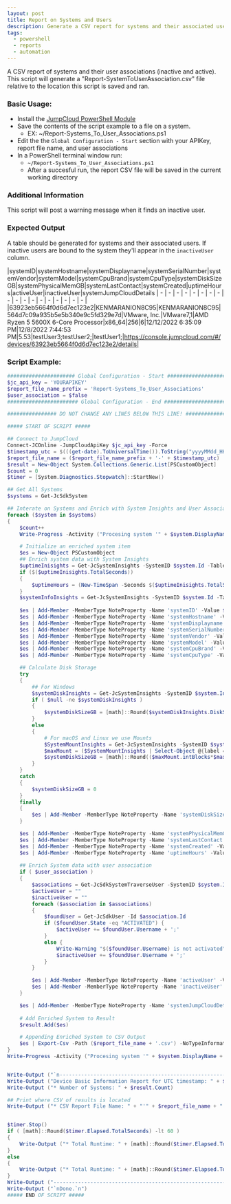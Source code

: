 ```yaml
---
layout: post
title: Report on Systems and Users
description: Generate a CSV report for systems and their associated users
tags:
  - powershell
  - reports
  - automation
---
```


A CSV report of systems and their user associations (inactive and active). This script will generate a "Report-SystemToUserAssociation.csv" file relative to the location this script is saved and ran.

### Basic Usage:

* Install the [JumpCloud PowerShell Module](https://github.com/TheJumpCloud/support/wiki/Using-the-JumpCloud-PowerShell-Module)
* Save the contents of the script example to a file on a system.
  * EX: ~/Report-Systems_To_User_Associations.ps1
* Edit the the `Global Configuration - Start` section with your APIKey, report file name, and user associations
* In a PowerShell terminal window run:
  * `~/Report-Systems_To_User_Associations.ps1`
  * After a succesful run, the report CSV file will be saved in the current working directory

### Additional Information

This script will post a warning message when it finds an inactive user.

### Expected Output

A table should be generated for systems and their associated users. If inactive users are bound to the system they'll appear in the `inactiveUser` column.

|systemID|systemHostname|systemDisplayname|systemSerialNumber|systemVendor|systemModel|systemCpuBrand|systemCpuType|systemDiskSizeGB|systemPhysicalMemGB|systemLastContact|systemCreated|uptimeHours|activeUser|inactiveUser|systemJumpCloudDetails
| - | - | - | - | - | - | - | - | - | - | - | - | - | - | - | - | - | - |
|63923eb5664f0d6d7ec123e2|KENMARANION8C95|KENMARANION8C95|564d7c09a935b5e5b340e9c5fd329e7d|VMware, Inc.|VMware7,1|AMD Ryzen 5 5600X 6-Core Processor|x86\_64|256|6|12/12/2022 6:35:09 PM|12/8/2022 7:44:53 PM|5.53|testUser3;testUser2;|testUser1;|https://console.jumpcloud.com/#/devices/63923eb5664f0d6d7ec123e2/details|

### Script Example:

```powershell
###################### Global Configuration - Start ######################
$jc_api_key = 'YOURAPIKEY'
$report_file_name_prefix = 'Report-Systems_To_User_Associations'
$user_association = $false
####################### Global Configuration - End #######################

################ DO NOT CHANGE ANY LINES BELOW THIS LINE! ################

##### START OF SCRIPT #####

## Connect to JumpCloud
Connect-JCOnline -JumpCloudApiKey $jc_api_key -Force
$timestamp_utc = $(((get-date).ToUniversalTime()).ToString("yyyyMMdd_HHmmss"))
$report_file_name = ($report_file_name_prefix + '-' + $timestamp_utc)
$result = New-Object System.Collections.Generic.List[PSCustomObject]
$count = 0
$timer = [System.Diagnostics.Stopwatch]::StartNew()

## Get All Systems
$systems = Get-JcSdkSystem

## Interate on Systems and Enrich with System Insights and User Association
foreach ($system in $systems)
{
    $count++
    Write-Progress -Activity ("Procesing system '" + $system.DisplayName + "'") -Status ("$count complete out of " + $systems.count) -PercentComplete ($count/$systems.Count*100)

    # Initialize an enriched system item
    $es = New-Object PSCustomObject
    ## Enrich system data with System Insights
    $uptimeInisights = Get-JcSystemInsights -SystemID $system.Id -Table Uptime
    if ($($uptimeInisights.TotalSeconds))
    {
        $uptimeHours = (New-TimeSpan -Seconds $($uptimeInisights.TotalSeconds)).TotalHours
    }
    $systemInfoInsights = Get-JcSystemInsights -SystemID $system.Id -Table SystemInfo
    
    $es | Add-Member -MemberType NoteProperty -Name 'systemID' -Value $system.Id -Force
    $es | Add-Member -MemberType NoteProperty -Name 'systemHostname' -Value $system.Hostname -Force
    $es | Add-Member -MemberType NoteProperty -Name 'systemDisplayname' -Value $system.DisplayName -Force
    $es | Add-Member -MemberType NoteProperty -Name 'systemSerialNumber' -Value $systemInfoInsights.HardwareSerial -Force
    $es | Add-Member -MemberType NoteProperty -Name 'systemVendor' -Value $systemInfoInsights.HardwareVendor -Force
    $es | Add-Member -MemberType NoteProperty -Name 'systemModel' -Value $systemInfoInsights.HardwareModel -Force
    $es | Add-Member -MemberType NoteProperty -Name 'systemCpuBrand' -Value $systemInfoInsights.CpuBrand -Force
    $es | Add-Member -MemberType NoteProperty -Name 'systemCpuType' -Value $systemInfoInsights.CpuType -Force

    ## Calculate Disk Storage
    try 
    {
        ## For Windows
        $systemDiskInsights = Get-JcSystemInsights -SystemID $system.Id -Table DiskInfo
        if ( $null -ne $systemDiskInsights )
        {
            $systemDiskSizeGB = [math]::Round($systemDiskInsights.DiskSize/1GB)
        }
        else 
        {
            # For macOS and Linux we use Mounts
            $SystemMountInsights = Get-JcSystemInsights -SystemID $system.Id -Table Mount
            $maxMount = ($SystemMountInsights | Select-Object @{label = "intBlocks"; expression = { [int]$_.Blocks } },@{label = "intBlocksSize"; expression = { [int]$_.BlocksSize } } | Sort-Object intBlocks -Descending)[0]
            $systemDiskSizeGB = [math]::Round(($maxMount.intBlocks*$maxMount.intBlocksSize)/1GB)
        }
    }
    catch 
    {
        $systemDiskSizeGB = 0
    }
    finally
    {
        $es | Add-Member -MemberType NoteProperty -Name 'systemDiskSizeGB' -Value $systemDiskSizeGB -Force
    }

    $es | Add-Member -MemberType NoteProperty -Name 'systemPhysicalMemGB' -Value ([math]::Round($systemInfoInsights.PhysicalMemory/1GB)) -Force        
    $es | Add-Member -MemberType NoteProperty -Name 'systemLastContact' -Value $system.LastContact -Force
    $es | Add-Member -MemberType NoteProperty -Name 'systemCreated' -Value $system.Created -Force
    $es | Add-Member -MemberType NoteProperty -Name 'uptimeHours' -Value ([math]::Round($uptimeHours,2)) -Force
   
    ## Enrich System data with user association
    if ( $user_association )
    {
        $associations = Get-JcSdkSystemTraverseUser -SystemID $system.Id
        $activeUser = ""
        $inactiveUser = ""
        foreach ($association in $associations)
        {
            $foundUser = Get-JcSdkUser -Id $association.Id
            if ($foundUser.State -eq "ACTIVATED") {
                $activeUser += $foundUser.Username + ';'
            }
            else {
                Write-Warning "$($foundUser.Username) is not activated"
                $inactiveUser += $foundUser.Username + ';'
            }
        }

        $es | Add-Member -MemberType NoteProperty -Name 'activeUser' -Value $activeUser -Force
        $es | Add-Member -MemberType NoteProperty -Name 'inactiveUser' -Value $inactiveUser -Force
    }

    $es | Add-Member -MemberType NoteProperty -Name 'systemJumpCloudDetails' -Value ("https://console.jumpcloud.com/#/devices/$($system.Id)/details") -Force
    
    # Add Enriched System to Result
    $result.Add($es)

    # Appending Enriched System to CSV Output
    $es | Export-Csv -Path ($report_file_name + '.csv') -NoTypeInformation -Append
}
Write-Progress -Activity ("Procesing system '" + $system.DisplayName + "'") -Status ("$count complete out of " + $systems.count) -PercentComplete ($count/$systems.Count*100) -Completed


Write-Output ("`n----------------------------------------------------------------------------------")
Write-Output ("Device Basic Information Report for UTC timestamp: " + $timestamp_utc)
Write-Output ("* Number of Systems: " + $result.Count)

## Print where CSV of results is located
Write-Output ("* CSV Report File Name: " + "'" + $report_file_name + ".csv" + "'")


$timer.Stop()
if ( [math]::Round($timer.Elapsed.TotalSeconds) -lt 60 )
{
    Write-Output ("* Total Runtime: " + [math]::Round($timer.Elapsed.TotalSeconds,2) + " seconds")
}
else 
{
    Write-Output ("* Total Runtime: " + [math]::Round($timer.Elapsed.TotalMinutes,2) + " minutes")
}
Write-Output ("----------------------------------------------------------------------------------`n")
Write-Output ("`nDone.`n")
##### END OF SCRIPT #####
```
